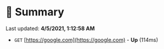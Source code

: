 # 📖 Summary
Last updated: **4/5/2021, 1:12:58 AM**

- `GET` [https://google.com](https://google.com) - **Up** (114ms)
